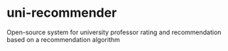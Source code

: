# uni-recommender
 Open-source system for university professor rating and recommendation based on a recommendation algorithm
